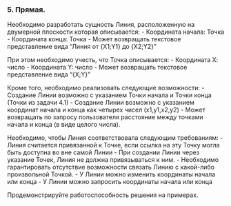 ### 5. Прямая.

Необходимо разработать сущность Линия, расположенную на двумерной плоскости которая описывается:
    - Координата начала: Точка
    - Координата конца: Точка
    - Может возвращать текстовое представление вида “Линия от {X1;Y1} до {X2;Y2}”

При этом необходимо учесть, что Точка описывается:
    - Координата Х: число
    - Координата Y: число
    - Может возвращать текстовое представление вида “{X;Y}”

Кроме того, необходимо реализовать следующие возможности:
    - Создание Линии возможно с указанием Точки начала и Точки конца (Точки из задачи 4.1)
    - Создание Линии возможно с указанием координат начала и конца как четырех чисел (x1,y1,x2,y2)
    - Может возвращать по запросу пользователя расстояние между точками начала и конца (в виде целого числа).

Необходимо, чтобы Линия соответствовала следующим требованиям:
    - Линия считается привязанной к Точке, если ссылка на эту Точку могла быть доступна во вне самой Линии
    - При создании Линии через указание Точек, Линия не должна привязываться к ним.
    - Необходимо гарантировать отсутствие возможности связать Линию с какой-либо произвольной Точкой.
    - У Линии можно изменить координаты начала или конца
    - У Линии можно запросить координаты начала или конца

Продемонстрируйте работоспособность решения на примерах.


